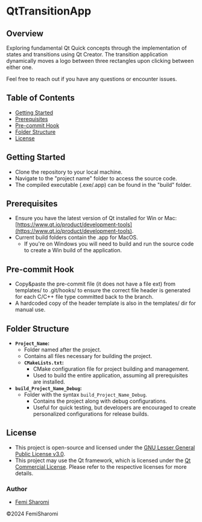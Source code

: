 # QtTransitionApp

## Overview
Exploring fundamental Qt Quick concepts through the implementation of states and transitions using Qt Creator.
The transition application dynamically moves a logo between three rectangles upon clicking between either one.

Feel free to reach out if you have any questions or encounter issues.

## Table of Contents
- [Getting Started](#getting-started)
- [Prerequisites](#prerequisites)
- [Pre-commit Hook](#pre-commit-hook)
- [Folder Structure](#folder-structure)
- [License](#license)

## Getting Started
- Clone the repository to your local machine.
- Navigate to the "project name" folder to access the source code.
- The compiled executable (.exe/.app) can be found in the "build" folder.

## Prerequisites
- Ensure you have the latest version of Qt installed for Win or Mac: [https://www.qt.io/product/development-tools](https://www.qt.io/product/development-tools).
- Current build folders contain the .app for MacOS.
  - If you're on Windows you will need to build and run the source code to create a Win build of the application.   

## Pre-commit Hook
* Copy&paste the pre-commit file (it does not have a file ext) from templates/ to .git/hooks/ to ensure the correct file header is generated for each C/C++ file type committed back to the branch.
* A hardcoded copy of the header template is also in the templates/ dir for manual use. 

## Folder Structure
- **`Project_Name`:**
  - Folder named after the project.
  - Contains all files necessary for building the project.
  - **`CMakeLists.txt`:**
    - CMake configuration file for project building and management.
    - Used to build the entire application, assuming all prerequisites are installed.
- **`build_Project_Name_Debug`:**
  - Folder with the syntax `build_Project_Name_Debug`.
    - Contains the project along with debug configurations.
    - Useful for quick testing, but developers are encouraged to create personalized configurations for release builds.

## License
- This project is open-source and licensed under the [GNU Lesser General Public License v3.0](https://opensource.org/licenses/LGPL-3.0).
- This project may use the Qt framework, which is licensed under the [Qt Commercial License](https://www.qt.io/licensing). Please refer to the respective licenses for more details.

### Author
- [Femi Sharomi](https://github.com/femisharomi)
  
©2024 FemiSharomi 

